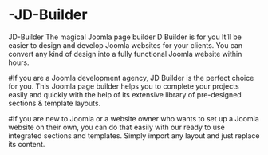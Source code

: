 # -JD-Builder
 JD-Builder The magical Joomla page builder D Builder is for you It’ll be easier to design and develop Joomla websites for your clients. You can convert any kind of design into a fully functional Joomla website within hours.
 
 #If you are a Joomla development agency, JD Builder is the perfect choice for you. This Joomla page builder helps you to complete your projects easily and quickly with the help of its extensive library of pre-designed sections & template layouts.
 
 #If you are new to Joomla or a website owner who wants to set up a Joomla website on their own, you can do that easily with our ready to use integrated sections and templates. Simply import any layout and just replace its content.
